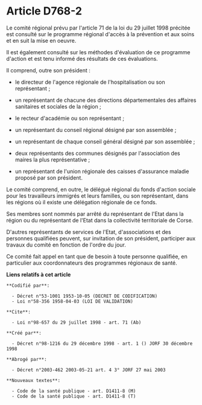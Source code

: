 # Article D768-2

Le comité régional prévu par l'article 71 de la loi du 29 juillet 1998 précitée est consulté sur le programme régional
d'accès à la prévention et aux soins et en suit la mise en oeuvre.

Il est également consulté sur les méthodes d'évaluation de ce programme d'action et est tenu informé des résultats de ces
évaluations.

Il comprend, outre son président :

- le directeur de l'agence régionale de l'hospitalisation ou son représentant ;

- un représentant de chacune des directions départementales des affaires sanitaires et sociales de la région ;

- le recteur d'académie ou son représentant ;

- un représentant du conseil régional désigné par son assemblée ;

- un représentant de chaque conseil général désigné par son assemblée ;

- deux représentants des communes désignés par l'association des maires la plus représentative ;

- un représentant de l'union régionale des caisses d'assurance maladie proposé par son président.

Le comité comprend, en outre, le délégué régional du fonds d'action sociale pour les travailleurs immigrés et leurs familles,
ou son représentant, dans les régions où il existe une délégation régionale de ce fonds.

Ses membres sont nommés par arrêté du représentant de l'Etat dans la région ou du représentant de l'Etat dans la collectivité
territoriale de Corse.

D'autres représentants de services de l'Etat, d'associations et des personnes qualifiées peuvent, sur invitation de son
président, participer aux travaux du comité en fonction de l'ordre du jour.

Ce comité fait appel en tant que de besoin à toute personne qualifiée, en particulier aux coordonnateurs des programmes
régionaux de santé.

**Liens relatifs à cet article**

	**Codifié par**:

	  - Décret n°53-1001 1953-10-05 (DECRET DE CODIFICATION)
	  - Loi n°58-356 1958-04-03 (LOI DE VALIDATION)

	**Cite**:

	  - Loi n°98-657 du 29 juillet 1998 - art. 71 (Ab)

	**Créé par**:

	  - Décret n°98-1216 du 29 décembre 1998 - art. 1 () JORF 30 décembre 1998

	**Abrogé par**:

	  - Décret n°2003-462 2003-05-21 art. 4 3° JORF 27 mai 2003

	**Nouveaux textes**:

	  - Code de la santé publique - art. D1411-8 (M)
	  - Code de la santé publique - art. D1411-8 (T)
